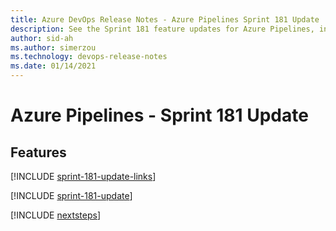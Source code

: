 ```yaml
---
title: Azure DevOps Release Notes - Azure Pipelines Sprint 181 Update
description: See the Sprint 181 feature updates for Azure Pipelines, including next steps.
author: sid-ah
ms.author: simerzou
ms.technology: devops-release-notes
ms.date: 01/14/2021
---
```


# Azure Pipelines - Sprint 181 Update

## Features

[!INCLUDE [sprint-181-update-links](../includes/pipelines/sprint-181-update-links.md)]

[!INCLUDE [sprint-181-update](../includes/pipelines/sprint-181-update.md)]

[!INCLUDE [nextsteps](../includes/nextsteps.md)]

